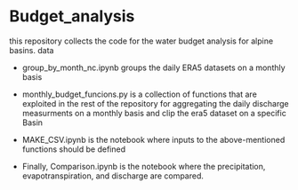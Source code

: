 # Budget_analysis


this repository collects the code for the water budget analysis for alpine basins.
data

  - group_by_month_nc.ipynb groups the daily ERA5 datasets on a monthly basis

  - monthly_budget_funcions.py is a collection of functions that are exploited in the rest of the repository for aggregating the daily discharge measurments on a monthly basis and clip the era5 dataset on a specific Basin

 -  MAKE_CSV.ipynb is the notebook where inputs to the above-mentioned functions should be defined
 
 - Finally, Comparison.ipynb is the notebook where the precipitation, evapotranspiration, and discharge are compared.
